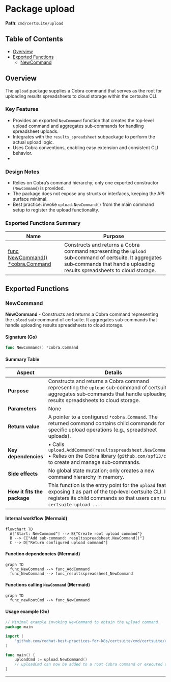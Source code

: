 # Package upload

**Path**: `cmd/certsuite/upload`

## Table of Contents

- [Overview](#overview)
- [Exported Functions](#exported-functions)
  - [NewCommand](#newcommand)

## Overview

The `upload` package supplies a Cobra command that serves as the root for uploading results spreadsheets to cloud storage within the certsuite CLI.

### Key Features

- Provides an exported `NewCommand` function that creates the top‑level upload command and aggregates sub‑commands for handling spreadsheet uploads.
- Integrates with the `results_spreadsheet` subpackage to perform the actual upload logic.
- Uses Cobra conventions, enabling easy extension and consistent CLI behavior.
- 

### Design Notes

- Relies on Cobra’s command hierarchy; only one exported constructor (`NewCommand`) is provided.
- The package does not expose any structs or interfaces, keeping the API surface minimal.
- Best practice: invoke `upload.NewCommand()` from the main command setup to register the upload functionality.

### Exported Functions Summary

| Name | Purpose |
|------|----------|
| [func NewCommand() *cobra.Command](#newcommand) | Constructs and returns a Cobra command representing the `upload` sub‑command of certsuite. It aggregates sub‑commands that handle uploading results spreadsheets to cloud storage. |

## Exported Functions

### NewCommand

**NewCommand** - Constructs and returns a Cobra command representing the `upload` sub‑command of certsuite. It aggregates sub‑commands that handle uploading results spreadsheets to cloud storage.


#### Signature (Go)

```go
func NewCommand() *cobra.Command
```

#### Summary Table

| Aspect | Details |
|--------|---------|
| **Purpose** | Constructs and returns a Cobra command representing the `upload` sub‑command of certsuite. It aggregates sub‑commands that handle uploading results spreadsheets to cloud storage. |
| **Parameters** | None |
| **Return value** | A pointer to a configured `*cobra.Command`. The returned command contains child commands for specific upload operations (e.g., spreadsheet uploads). |
| **Key dependencies** | • Calls `upload.AddCommand(resultsspreadsheet.NewCommand())`<br>• Relies on the Cobra library (`github.com/spf13/cobra`) to create and manage sub‑commands. |
| **Side effects** | No global state mutation; only creates a new command hierarchy in memory. |
| **How it fits the package** | This function is the entry point for the `upload` feature, exposing it as part of the top‑level certsuite CLI. It registers its child commands so that users can run `certsuite upload ...`. |

#### Internal workflow (Mermaid)

```mermaid
flowchart TD
  A["Start: NewCommand"] --> B{"Create root upload command"}
  B --> C["Add sub-command: resultsspreadsheet.NewCommand()"]
  C --> D["Return configured upload command"]
```

#### Function dependencies (Mermaid)

```mermaid
graph TD
  func_NewCommand --> func_AddCommand
  func_NewCommand --> func_resultsspreadsheet_NewCommand
```

#### Functions calling `NewCommand` (Mermaid)

```mermaid
graph TD
  func_newRootCmd --> func_NewCommand
```

#### Usage example (Go)

```go
// Minimal example invoking NewCommand to obtain the upload command.
package main

import (
	"github.com/redhat-best-practices-for-k8s/certsuite/cmd/certsuite/upload"
)

func main() {
	uploadCmd := upload.NewCommand()
	// uploadCmd can now be added to a root Cobra command or executed directly.
}
```

---


